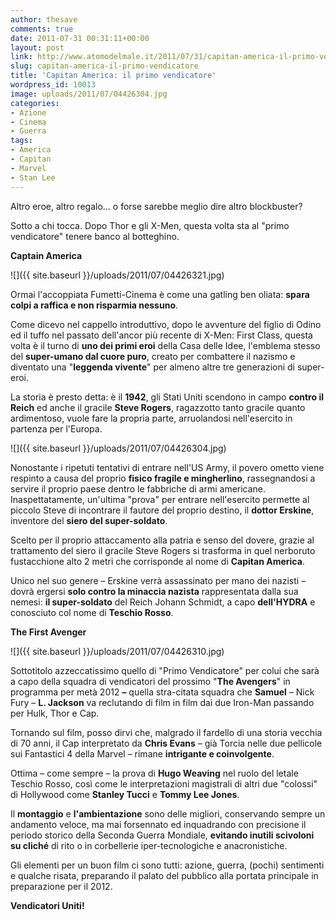 ```yaml
---
author: thesave
comments: true
date: 2011-07-31 00:31:11+00:00
layout: post
link: http://www.atomodelmale.it/2011/07/31/capitan-america-il-primo-vendicatore/
slug: capitan-america-il-primo-vendicatore
title: 'Capitan America: il primo vendicatore'
wordpress_id: 10013
image: uploads/2011/07/04426304.jpg
categories:
- Azione
- Cinema
- Guerra
tags:
- America
- Capitan
- Marvel
- Stan Lee
---
```


Altro eroe, altro regalo… o forse sarebbe meglio dire altro blockbuster?

Sotto a chi tocca. Dopo Thor e gli X-Men, questa volta sta al "primo vendicatore" tenere banco al botteghino.

**Captain America**

![]({{ site.baseurl }}/uploads/2011/07/04426321.jpg)

Ormai l'accoppiata Fumetti-Cinema è come una gatling ben oliata: **spara colpi a raffica e non risparmia nessuno**.

Come dicevo nel cappello introduttivo, dopo le avventure del figlio di Odino ed il tuffo nel passato dell'ancor più recente di X-Men: First Class, questa volta è il turno di **uno dei primi eroi** della Casa delle Idee, l'emblema stesso del **super-umano dal cuore puro**, creato per combattere il nazismo e diventato una "**leggenda vivente**" per almeno altre tre generazioni di super-eroi.

La storia è presto detta: è il **1942**, gli Stati Uniti scendono in campo **contro il Reich** ed anche il gracile **Steve Rogers**, ragazzotto tanto gracile quanto ardimentoso, vuole fare la propria parte, arruolandosi nell'esercito in partenza per l'Europa.

![]({{ site.baseurl }}/uploads/2011/07/04426304.jpg)

Nonostante i ripetuti tentativi di entrare nell'US Army, il povero ometto viene respinto a causa del proprio **fisico fragile e mingherlino**, rassegnandosi a servire il proprio paese dentro le fabbriche di armi americane. Inaspettatamente, un'ultima "prova" per entrare nell'esercito permette al piccolo Steve di incontrare il fautore del proprio destino, il **dottor Erskine**, inventore del **siero del super-soldato**.

Scelto per il proprio attaccamento alla patria e senso del dovere, grazie al trattamento del siero il gracile Steve Rogers si trasforma in quel nerboruto fustacchione alto 2 metri che corrisponde al nome di **Capitan America**.

Unico nel suo genere – Erskine verrà assassinato per mano dei nazisti – dovrà ergersi **solo contro la minaccia nazista** rappresentata dalla sua nemesi: **il super-soldato** del Reich Johann Schmidt, a capo **dell'HYDRA** e conosciuto col nome di **Teschio Rosso**.

**The First Avenger**

![]({{ site.baseurl }}/uploads/2011/07/04426310.jpg)

Sottotitolo azzeccatissimo quello di "Primo Vendicatore" per colui che sarà a capo della squadra di vendicatori del prossimo "**The Avengers**" in programma per metà 2012 **–** quella stra-citata squadra che **Samuel** – Nick Fury – **L. Jackson** va reclutando di film in film dai due Iron-Man passando per Hulk, Thor e Cap.

Tornando sul film, posso dirvi che, malgrado il fardello di una storia vecchia di 70 anni, il Cap interpretato da **Chris Evans** – già Torcia nelle due pellicole sui Fantastici 4 della Marvel – rimane **intrigante e coinvolgente**.

Ottima – come sempre – la prova di **Hugo Weaving** nel ruolo del letale Teschio Rosso, così come le interpretazioni magistrali di altri due "colossi" di Hollywood come **Stanley Tucci** e **Tommy Lee Jones**.

Il **montaggio** e **l'ambientazione** sono delle migliori, conservando sempre un andamento veloce, ma mai forsennato ed inquadrando con precisione il periodo storico della Seconda Guerra Mondiale, **evitando inutili scivoloni su cliché** di rito o in corbellerie iper-tecnologiche e anacronistiche.

Gli elementi per un buon film ci sono tutti: azione, guerra, (pochi) sentimenti e qualche risata, preparando il palato del pubblico alla portata principale in preparazione per il 2012.

**Vendicatori Uniti!**


